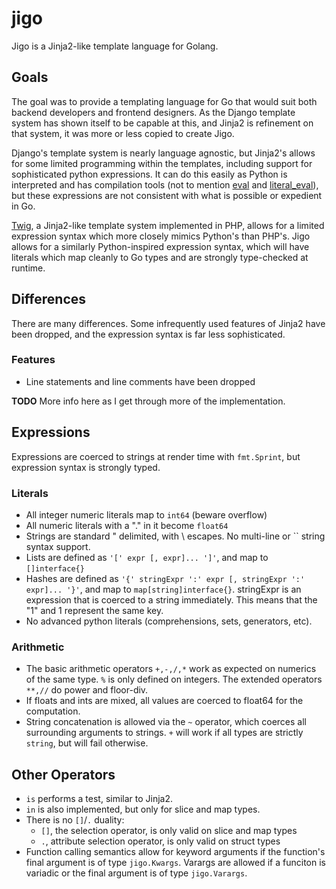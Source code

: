 # jigo

Jigo is a Jinja2-like template language for Golang.

## Goals

The goal was to provide a templating language for Go that would suit both
backend developers and frontend designers.  As the Django template system
has shown itself to be capable at this, and Jinja2 is refinement on that
system, it was more or less copied to create Jigo.

Django's template system is nearly language agnostic, but Jinja2's allows
for some limited programming within the templates, including support for
sophisticated python expressions.  It can do this easily as Python is
interpreted and has compilation tools (not to mention [eval]() and
[literal_eval]()), but these expressions are not consistent with what is
possible or expedient in Go.

[Twig](), a Jinja2-like template system implemented in PHP, allows for a
limited expression syntax which more closely mimics Python's than PHP's.
Jigo allows for a similarly Python-inspired expression syntax, which will
have literals which map cleanly to Go types and are strongly type-checked
at runtime.

## Differences

There are many differences.  Some infrequently used features of Jinja2 have
been dropped, and the expression syntax is far less sophisticated.

### Features

* Line statements and line comments have been dropped

**TODO** More info here as I get through more of the implementation.

## Expressions

Expressions are coerced to strings at render time with `fmt.Sprint`, but
expression syntax is strongly typed.

### Literals

* All integer numeric literals map to `int64` (beware overflow)
* All numeric literals with a "." in it become `float64`
* Strings are standard " delimited, with \\ escapes.  No multi-line or \`\` 
  string syntax support.
* Lists are defined as `'[' expr [, expr]... ']'`, and map to `[]interface{}`
* Hashes are defined as `'{' stringExpr ':' expr [, stringExpr ':' expr]... '}'`,
  and map to `map[string]interface{}`.  stringExpr is an expression that is
  coerced to a string immediately.  This means that the "1" and 1 represent the
  same key.
* No advanced python literals (comprehensions, sets, generators, etc).

### Arithmetic

* The basic arithmetic operators `+,-,/,*` work as expected on numerics of the
  same type.  `%` is only defined on integers. The extended operators `**,//`
  do power and floor-div.
* If floats and ints are mixed, all values are coerced to float64 for the
  computation.
* String concatenation is allowed via the `~` operator, which coerces all
  surrounding arguments to strings.  `+` will work if all types are strictly
  `string`, but will fail otherwise.

## Other Operators

* `is` performs a test, similar to Jinja2.
* `in` is also implemented, but only for slice and map types.
* There is no `[]`/`.` duality:
  * `[]`, the selection operator, is only valid on slice and map types
  * `.`, attribute selection operator, is only valid on struct types
* Function calling semantics allow for keyword arguments if the
  function's final argument is of type `jigo.Kwargs`.  Varargs are allowed
  if a funciton is variadic or the final argument is of type `jigo.Varargs`.

